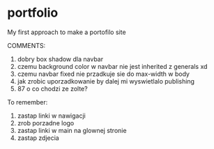 # portfolio
My first approach to make a portofilo site

COMMENTS:
1. dobry box shadow dla navbar
2. czemu background color w navbar nie jest inherited z generals xd
3. czemu navbar fixed nie przadkuje sie do max-width w body
4. jak zrobic uporzadkowanie by dalej mi wyswietlalo publishing
5. 87 o co chodzi ze zolte?

To remember:
1. zastap linki w nawigacji
2. zrob porzadne logo
3. zastap linki w main na glownej stronie
4. zastap zdjecia
